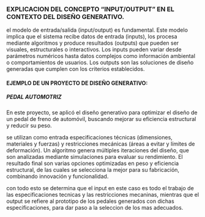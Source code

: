 ### EXPLICACION DEL CONCEPTO  “INPUT/OUTPUT” EN EL CONTEXTO DEL DISEÑO GENERATIVO.  
el modelo de entrada/salida (input/output) es fundamental. Este modelo implica que el sistema recibe datos de entrada (inputs), los procesa mediante algoritmos y produce resultados (outputs) que pueden ser visuales, estructurales o interactivos. 
Los inputs pueden variar desde parámetros numéricos hasta datos complejos como información ambiental o comportamientos de usuarios. 
Los outputs son las soluciones de diseño generadas que cumplen con los criterios establecidos.  

#### EJEMPLO DE UN PROYECTO DE DISEÑO GENERATIVO:
##### PEDAL AUTOMOTRIZ  
En este proyecto, se aplicó el diseño generativo para optimizar el diseño de un pedal de freno de automóvil, buscando mejorar su eficiencia estructural y reducir su peso.  

se utilizan como entrada especificaciones técnicas (dimensiones, materiales y fuerzas) y restricciones mecánicas (áreas a evitar y límites de deformación). Un algoritmo genera múltiples iteraciones del diseño, 
que son analizadas mediante simulaciones para evaluar su rendimiento. 
El resultado final son varias opciones optimizadas en peso y eficiencia estructural, de las cuales se selecciona la mejor para su fabricación, combinando innovación y funcionalidad.  

 con todo esto se determina que el input en este caso es todo el trabajo de las especificaciones tecnicas y las restricciones mecaninas, mientras que el output se refiere al prototipo de los pedales generados con dichas especificaciones, para dar paso a la seleccion de los mas adecuados.
